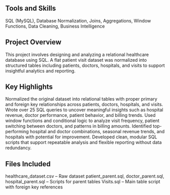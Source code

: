## Tools and Skills
SQL (MySQL), Database Normalization, Joins, Aggregations, Window Functions, Data Cleaning, Business Intelligence

## Project Overview
This project involves designing and analyzing a relational healthcare database using SQL. A flat patient visit dataset was normalized into structured tables including patients, doctors, hospitals, and visits to support insightful analytics and reporting.

## Key Highlights
Normalized the original dataset into relational tables with proper primary and foreign key relationships across patients, doctors, hospitals, and visits.
Wrote over 25 SQL queries to uncover meaningful insights such as hospital revenue, doctor performance, patient behavior, and billing trends.
Used window functions and conditional logic to analyze visit frequency, patient switching between doctors, and patterns in billing amounts.
Identified top-performing hospital and doctor combinations, seasonal revenue trends, and hospitals with potential for improvement.
Developed clean, modular SQL scripts that support repeatable analysis and flexible reporting without data redundancy.
## Files Included
healthcare_dataset.csv – Raw dataset
patient_parent.sql, doctor_parent.sql, hospital_parent.sql – Scripts for parent tables
Visits.sql – Main table script with foreign key references
